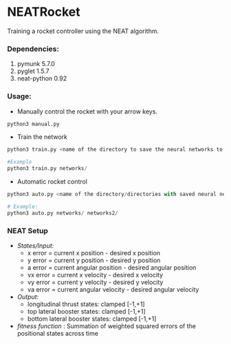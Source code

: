 # NEATRocket

Training a rocket controller using the NEAT algorithm.

### Dependencies:

1. pymunk 5.7.0
2. pyglet 1.5.7
3. neat-python 0.92

### Usage:

- Manually control the rocket with your arrow keys.

```python
python3 manual.py
```

- Train the network

```python
python3 train.py <name of the directory to save the neural networks to (optional)>

#Example
python3 train.py networks/
```

- Automatic rocket control

```python
python3 auto.py <name of the directory/directories with saved neural networks (optional)> 

# Example:
python3 auto.py networks/ networks2/
```

### NEAT Setup

- *States/Input:*
    - x error = current x position - desired x position
    - y error = current y position - desired y position
    - a error = current angular position - desired angular position
    - vx error = current x velocity - desired x velocity
    - vy error = current y velocity - desired y velocity
    - va error = current angular velocity - desired angular velocity
- *Output:*
    - longitudinal thrust states: clamped [-1,+1]
    - top lateral booster states: clamped [-1,+1]
    - bottom lateral booster states: clamped [-1,+1]
- *fitness function* : Summation of weighted squared errors of the positional states across time
